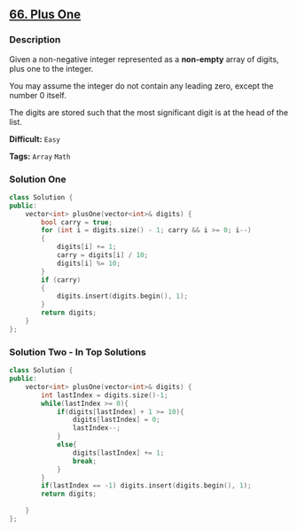 ## [66. Plus One](https://leetcode.com/problems/plus-one/tabs/description)

### Description

Given a non-negative integer represented as a **non-empty** array of digits, plus one to the integer.

You may assume the integer do not contain any leading zero, except the number 0 itself.

The digits are stored such that the most significant digit is at the head of the list.



**Difficult:** `Easy`

**Tags:** `Array` `Math`



### Solution One

```c++
class Solution {
public:
    vector<int> plusOne(vector<int>& digits) {
        bool carry = true;
        for (int i = digits.size() - 1; carry && i >= 0; i--)
        {
            digits[i] += 1;
            carry = digits[i] / 10;
            digits[i] %= 10;
        }
        if (carry)
        {
            digits.insert(digits.begin(), 1);
        }
        return digits;
    }
};
```



### Solution Two - In Top Solutions

```c++
class Solution {
public:
    vector<int> plusOne(vector<int>& digits) {
        int lastIndex = digits.size()-1;
        while(lastIndex >= 0){
            if(digits[lastIndex] + 1 >= 10){   
                digits[lastIndex] = 0;
                lastIndex--;
            }
            else{
                digits[lastIndex] += 1;
                break;
            }
        }
        if(lastIndex == -1) digits.insert(digits.begin(), 1);
        return digits;
            
    }
};
```



